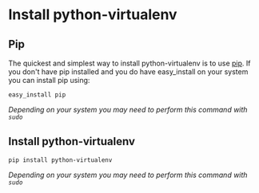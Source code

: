 Install python-virtualenv
=========================

## Pip

The quickest and simplest way to install python-virtualenv is to use [pip](https://pypi.python.org/pypi/pip). If you 
don't have pip installed and you do have easy_install on your system you can install pip using:

    easy_install pip
    
*Depending on your system you may need to perform this command with ```sudo```*

## Install python-virtualenv

    pip install python-virtualenv
    
*Depending on your system you may need to perform this command with ```sudo```*